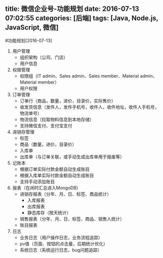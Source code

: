 title: 微信企业号-功能规划
date: 2016-07-13 07:02:55
categories: [后端]
tags: [Java, Node.js, JavaScript, 微信]
---

#功能规划[2016-07-13]
1. 用户管理
    - 组织架构（公司、门店）
    - 用户信息
2. 权限管理
    - 权限组（IT admin、Sales admin、Sales member、Material admin、Material member）
    - 用户权限
3. 订单管理
    - 订单行（商品，数量，进价，目录价，实际售价）
    - 收发货信息（发件人，发件手机号，收件人，收件地址，收件人手机号，物流单号）
    - 物流信息（拉取物料信息到本地存储）
    - 支持微信支付、支付宝支付
4. 进销存管理
    - 标签
    - 商品（数量，进价，目录价）
    - 入库单
    - 出库单（与订单关联，或手动生成出库单用于报废等）
5. 记账本
    - 根据订单实际付款金额自动生成账目
    - 根据入库单实际付款金额自动生成账目
    - 支持手动添加账目
6. 报表（在闲时汇总进入MongoDB）
    - 进销存报表（分年、月、日、标签、商品统计）
        - 入库报表
        - 出库报表
        - 静态库存（按天统计）
    - 销售报表（分年、月、日、标签、商品、销售人统计）
    - 账目报表
7. 日志
    - 业务日志（用户操作日志，业务流程追踪）
    - pv值（页面、按钮的点击量，后期统计优化）
    - 系统日志（系统运行日志，bug问题追踪）
